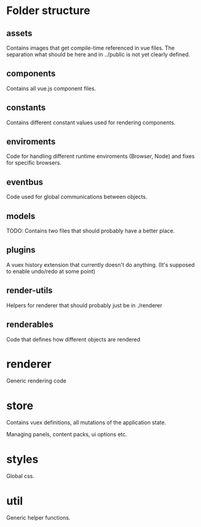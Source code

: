 # Folder structure

## assets

Contains images that get compile-time referenced in vue files. The separation what should be here and in ../public is not yet clearly defined.

## components

Contains all vue.js component files.

## constants

Contains different constant values used for rendering components.

## enviroments

Code for handling different runtime enviroments (Browser, Node) and fixes for specific browsers.

## eventbus

Code used for global communications between objects.

## models

TODO: Contains two files that should probably have a better place.

## plugins

A vuex history extension that currently doesn't do anything. (It's supposed to enable undo/redo at some point)

## render-utils

Helpers for renderer that should probably just be in ./renderer

## renderables

Code that defines how different objects are rendered

# renderer

Generic rendering code

# store

Contains vuex definitions, all mutations of the application state.

Managing panels, content packs, ui options etc.

# styles

Global css.

# util

Generic helper functions.

